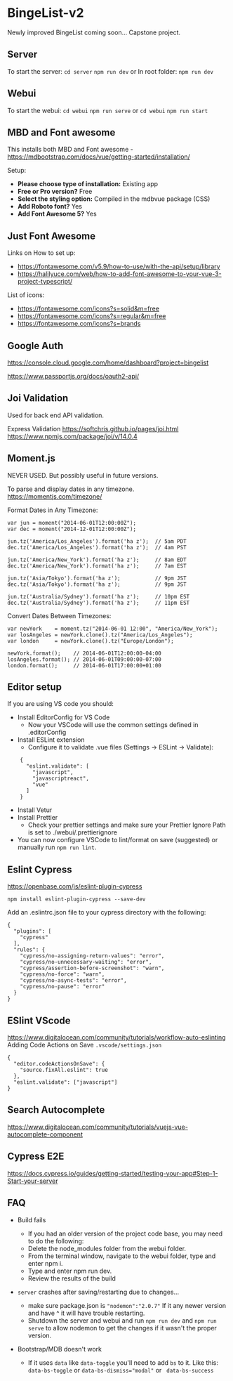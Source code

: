 # BingeList-v2

Newly improved BingeList coming soon... Capstone project.

## Server

To start the server:
`cd server`
`npm run dev`
or
In root folder:
`npm run dev`

## Webui

To start the webui:
`cd webui`
`npm run serve`
or
`cd webui`
`npm run start`

## MBD and Font awesome

This installs both MBD and Font awesome -
https://mdbootstrap.com/docs/vue/getting-started/installation/

Setup:

- **Please choose type of installation:** Existing app
- **Free or Pro version?** Free
- **Select the styling option:** Compiled in the mdbvue package (CSS)
- **Add Roboto font?** Yes
- **Add Font Awesome 5?** Yes

## Just Font Awesome

Links on How to set up:

- https://fontawesome.com/v5.9/how-to-use/with-the-api/setup/library
- https://halilyuce.com/web/how-to-add-font-awesome-to-your-vue-3-project-typescript/

List of icons:

- https://fontawesome.com/icons?s=solid&m=free
- https://fontawesome.com/icons?s=regular&m=free
- https://fontawesome.com/icons?s=brands

## Google Auth

https://console.cloud.google.com/home/dashboard?project=bingelist

https://www.passportjs.org/docs/oauth2-api/

## Joi Validation

Used for back end API validation.

Express Validation
https://softchris.github.io/pages/joi.html
https://www.npmjs.com/package/joi/v/14.0.4

## Moment.js

NEVER USED. But possibly useful in future versions.

To parse and display dates in any timezone.
https://momentjs.com/timezone/

Format Dates in Any Timezone:

```
var jun = moment("2014-06-01T12:00:00Z");
var dec = moment("2014-12-01T12:00:00Z");

jun.tz('America/Los_Angeles').format('ha z');  // 5am PDT
dec.tz('America/Los_Angeles').format('ha z');  // 4am PST

jun.tz('America/New_York').format('ha z');     // 8am EDT
dec.tz('America/New_York').format('ha z');     // 7am EST

jun.tz('Asia/Tokyo').format('ha z');           // 9pm JST
dec.tz('Asia/Tokyo').format('ha z');           // 9pm JST

jun.tz('Australia/Sydney').format('ha z');     // 10pm EST
dec.tz('Australia/Sydney').format('ha z');     // 11pm EST
```

Convert Dates Between Timezones:

```
var newYork    = moment.tz("2014-06-01 12:00", "America/New_York");
var losAngeles = newYork.clone().tz("America/Los_Angeles");
var london     = newYork.clone().tz("Europe/London");

newYork.format();    // 2014-06-01T12:00:00-04:00
losAngeles.format(); // 2014-06-01T09:00:00-07:00
london.format();     // 2014-06-01T17:00:00+01:00
```

## Editor setup

If you are using VS code you should:

- Install EditorConfig for VS Code
  - Now your VSCode will use the common settings defined in .editorConfig
- Install ESLint extension
  - Configure it to validate .vue files (Settings -> ESLint -> Validate):

```
    {
      "eslint.validate": [
        "javascript",
        "javascriptreact",
        "vue"
      ]
    }
```

- Install Vetur
- Install Prettier
  - Check your prettier settings and make sure your Prettier Ignore Path is set to ./webui/.prettierignore
- You can now configure VSCode to lint/format on save (suggested) or manually run `npm run lint`.

## Eslint Cypress

https://openbase.com/js/eslint-plugin-cypress

`npm install eslint-plugin-cypress --save-dev`

Add an .eslintrc.json file to your cypress directory with the following:

```
{
  "plugins": [
    "cypress"
  ],
  "rules": {
    "cypress/no-assigning-return-values": "error",
    "cypress/no-unnecessary-waiting": "error",
    "cypress/assertion-before-screenshot": "warn",
    "cypress/no-force": "warn",
    "cypress/no-async-tests": "error",
    "cypress/no-pause": "error"
  }
}
```

## ESlint VScode

https://www.digitalocean.com/community/tutorials/workflow-auto-eslinting
Adding Code Actions on Save
`.vscode/settings.json`

```
{
  "editor.codeActionsOnSave": {
    "source.fixAll.eslint": true
  },
  "eslint.validate": ["javascript"]
}
```

## Search Autocomplete

https://www.digitalocean.com/community/tutorials/vuejs-vue-autocomplete-component

## Cypress E2E

https://docs.cypress.io/guides/getting-started/testing-your-app#Step-1-Start-your-server

## FAQ

- Build fails

  - If you had an older version of the project code base, you may need to do the following:
  - Delete the node_modules folder from the webui folder.
  - From the terminal window, navigate to the webui folder, type and enter npm i.
  - Type and enter npm run dev.
  - Review the results of the build

- `server` crashes after saving/restarting due to changes...

  - make sure package.json is `"nodemon":"2.0.7"` If it any newer version and have ^ it will have trouble restarting.
  - Shutdown the server and webui and run `npm run dev` and `npm run serve` to allow nodemon to get the changes if it wasn't the proper version.

- Bootstrap/MDB doesn't work
  - If it uses `data` like `data-toggle` you'll need to add `bs` to it. Like this: `data-bs-toggle` or `data-bs-dismiss="modal"` or ` data-bs-success`

